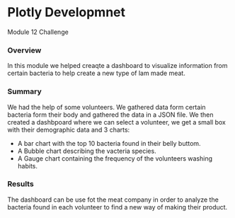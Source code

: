 # Plotly Developmnet
Module 12 Challenge

### Overview
In this module we helped creaqte a dashboard to visualize information from certain bacteria to help create a new type of lam made meat.

### Summary
We had the help of some volunteers. We gathered data form certain bacteria form their body and gathered the data in a JSON file. We then created a dashbpoard where we can select a volunteer, we get a small box with their demographic data and 3 charts:
- A bar chart with the top 10 bacteria found in their belly buttom.
- A Bubble chart describing the vacteria species.
- A Gauge chart containing the frequency of the volunteers washing habits.

### Results
The dashboard can be use fot the meat company in order to analyze the bacteria found in each volunteer to find a new way of making their product.
